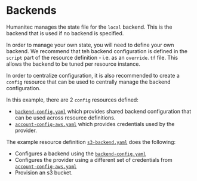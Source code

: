 # Backends

Humanitec manages the state file for the `local` backend. This is the backend that is used if no backend is specified.

In order to manage your own state, you will need to define your own backend. We recommend that teh backend configuration is defined in the `script` part of the resource definition - i.e. as an `override.tf` file. This allows the backend to be tuned per resource instance.

In order to centralize configuration, it is also recommended to create a `config` resource that can be used to centrally manage the backend configuration.

In this example, there are 2 `config` resources defined:

- [`backend-config.yaml`](./backend-config.yaml) which provides shared backend configuration that can be used across resource definitions.
- [`account-config-aws.yaml`](./account-config-aws.yaml) which provides credentials used by the provider.

The example resource definition [`s3-backend.yaml`](./s3-backend.yaml) does the following:

- Configures a backend using the [`backend-config.yaml`](./backend-config.yaml)
- Configures the provider using a different set of credentials from [`account-config-aws.yaml`](./account-config-aws.yaml)
- Provision an s3 bucket.
